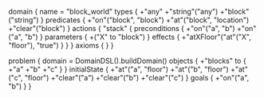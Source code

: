 domain {
        name = "block_world"
        types {
            +"any"
            +"string"("any")
            +"block"("string")
        }
        predicates {
            +"on"("block", "block")
            +"at"("block", "location")
            +"clear"("block")
        }
        actions {
            "stack" {
                preconditions {
                    +"on"("a", "b")
                    +"on"("a", "b")
                }
                parameters {
                    +("X" to "block")
                }
                effects {
                    +"atXFloor"("at"("X", "floor"), "true")
                }
            }
        }
        axioms {
        }
    }


problem {
        domain = DomainDSL().buildDomain()
        objects {
            +"blocks" to {
                +"a"
                +"b"
                +"c"
            }
        }
        initialState {
            +"at"("a", "floor")
            +"at"("b", "floor")
            +"at"("c", "floor")
            +"clear"("a")
            +"clear"("b")
            +"clear"("c")
        }
        goals {
            +"on"("a", "b")
        }
    }

